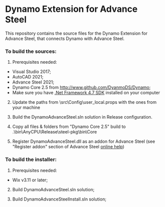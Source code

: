 # Dynamo Extension for Advance Steel

This repository contains the source files for the Dynamo Extension for Advance Steel, that connects Dynamo with Advance Steel.

### To build the sources:

1. Prerequisites needed:
  - Visual Studio 2017;
  - AutoCAD 2021;
  - Advance Steel 2021;
  - Dynamo Core 2.5 from http://www.github.com/DyanmoDS/Dynamo;
  - Make sure you have [.Net Framework 4.7 SDK](https://www.microsoft.com/en-us/download/details.aspx?id=55168) installed on your computer

2. Update the paths from \src\Config\user_local.props with the ones from your machine

3. Build the DynamoAdvanceSteel.sln solution in Release configuration.

4. Copy all files & folders from "Dynamo Core 2.5" build to .\bin\AnyCPU\Release\steel-pkg\bin\Core

5. Register DynamoAdvanceSteel.dll as an addon for Advance Steel (see "Register addon" section of Advance Steel [online help](http://help.autodesk.com/view/ADSTPR/2020/ENU/?guid=GUID-A4DA627E-6680-4388-9C04-79F5F3D9D075))


### To build the installer:

1. Prerequisites needed:
  - Wix v3.11 or later;

2. Build DynamoAdvanceSteel.sln solution;

3. Build DynamoAdvanceSteelInstall.sln solution;
